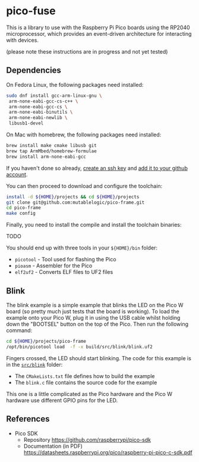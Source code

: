 # pico-fuse

This is a library to use with the Raspberry Pi Pico boards using the RP2040 microprocessor,
which provides an event-driven architecture for interacting with devices.

(please note these instructions are in progress and not yet tested)

## Dependencies

On Fedora Linux, the following packages need installed:

```bash
sudo dnf install gcc-arm-linux-gnu \
 arm-none-eabi-gcc-cs-c++ \
 arm-none-eabi-gcc-cs \
 arm-none-eabi-binutils \
 arm-none-eabi-newlib \
 libusb1-devel
```

On Mac with homebrew, the following packages need installed:

```bash
brew install make cmake libusb git
brew tap ArmMbed/homebrew-formulae
brew install arm-none-eabi-gcc
```

If you haven't done so already, [create an ssh key](https://www.digitalocean.com/community/tutorials/how-to-create-ssh-keys-with-openssh-on-macos-or-linux) and [add it to your 
github account](https://docs.github.com/en/authentication/connecting-to-github-with-ssh/adding-a-new-ssh-key-to-your-github-account).

You can then proceed to download and configure the toolchain:

```bash
install -d ${HOME}/projects && cd ${HOME}/projects
git clone git@github.com:mutablelogic/pico-frame.git
cd pico-frame
make config
```

Finally, you need to install the compile and install the toolchain binaries:

TODO

You should end up with three tools in your `${HOME}/bin` folder:

  * `picotool` - Tool used for flashing the Pico
  * `pioasm` - Assembler for the Pico
  * `elf2uf2` - Converts ELF files to UF2 files

## Blink

The blink example is a simple example that blinks the LED on the Pico W board (so pretty much just tests that the board is working).
To load the example onto your Pico W, plug it in using the USB cable whilst holding down the "BOOTSEL" button on the top of the
Pico. Then run the following command:

```bash
cd ${HOME}/projects/pico-frame
/opt/bin/picotool load  -f -x build/src/blink/blink.uf2
```

Fingers crossed, the LED should start blinking. The code for this example is in the [`src/blink`](src/blink) folder:

  * The `CMakeLists.txt` file defines how to build the example
  * The `blink.c` file contains the source code for the example

This one is a little complicated as the Pico hardware and the Pico W hardware use different GPIO pins for the LED.

## References

  * Pico SDK
    * Repository https://github.com/raspberrypi/pico-sdk
    * Documentation (in PDF) https://datasheets.raspberrypi.org/pico/raspberry-pi-pico-c-sdk.pdf


